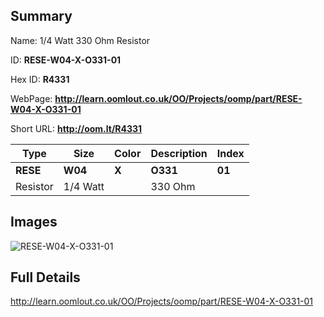 

## Summary
 
Name: 1/4 Watt 330 Ohm Resistor

ID: __RESE-W04-X-O331-01__

Hex ID: __R4331__

WebPage: __http://learn.oomlout.co.uk/OO/Projects/oomp/part/RESE-W04-X-O331-01__

Short URL: __http://oom.lt/R4331__


| Type   | Size   | Color   | Description   | Index   |    
| ----- | ------   | ------   | -----   | ----   |    
| __RESE__   					| __W04__   					| __X__    						| __O331__    					| __01__ |    
| Resistor		| 1/4 Watt	| 		| 330 Ohm	| 	|

## Images
![RESE-W04-X-O331-01](http://oomlout.com/oomp-gen/parts/RESE-W04-X-O331-01/RESE-W04-X-O331-01_420.jpg)

## Full Details

 http://learn.oomlout.co.uk/OO/Projects/oomp/part/RESE-W04-X-O331-01

